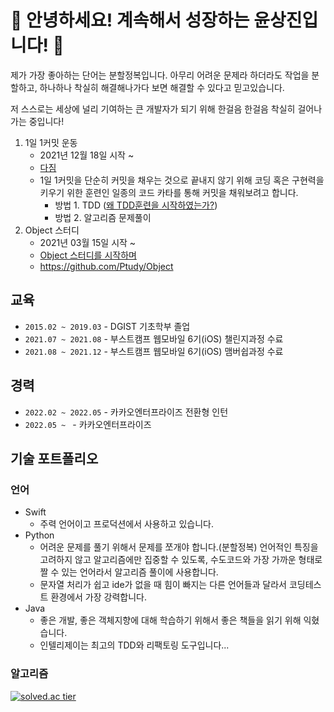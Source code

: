 <!--
**alibreo3754/alibreo3754** is a ✨ _special_ ✨ repository because its `README.md` (this file) appears on your GitHub profile.

Here are some ideas to get you started:

- 🔭 I’m currently working on ...
- 🌱 I’m currently learning ...
- 👯 I’m looking to collaborate on ...
- 🤔 I’m looking for help with ...
- 💬 Ask me about ...
- 📫 How to reach me: ...
- 😄 Pronouns: ...
- ⚡ Fun fact: ...
-->

# 👋 안녕하세요! 계속해서 성장하는 윤상진입니다! 👋 
제가 가장 좋아하는 단어는 분할정복입니다. 아무리 어려운 문제라 하더라도 작업을 분할하고, 하나하나 착실히 해결해나가다 보면 해결할 수 있다고 믿고있습니다.

저 스스로는 세상에 널리 기여하는 큰 개발자가 되기 위해 한걸음 한걸음 착실히 걸어나가는 중입니다!

1. 1일 1커밋 운동
    - 2021년 12월 18일 시작 ~
    - [다짐](https://albi-tech.tistory.com/51)
    - 1일 1커밋을 단순히 커밋을 채우는 것으로 끝내지 않기 위해 코딩 혹은 구현력을 키우기 위한 훈련인 일종의 코드 카타를 통해 커밋을 채워보려고 합니다.
        - 방법 1. TDD ([왜 TDD훈련을 시작하였는가?](https://albi-tech.tistory.com/88))
        - 방법 2. 알고리즘 문제풀이
2. Object 스터디
    - 2021년 03월 15일 시작 ~
    - [Object 스터디를 시작하며](https://albi-tech.tistory.com/89)
    - https://github.com/Ptudy/Object
    
## 교육
- `2015.02 ~ 2019.03` - DGIST 기초학부 졸업
- `2021.07 ~ 2021.08` - 부스트캠프 웹모바일 6기(iOS) 챌린지과정 수료
- `2021.08 ~ 2021.12` - 부스트캠프 웹모바일 6기(iOS) 맴버쉽과정 수료

## 경력
- `2022.02 ~ 2022.05` - 카카오엔터프라이즈 전환형 인턴
- `2022.05 ~ ` - 카카오엔터프라이즈
## 기술 포트폴리오

### 언어
- Swift
    - 주력 언어이고 프로덕션에서 사용하고 있습니다. 
- Python
    - 어려운 문제를 풀기 위해서 문제를 쪼개야 합니다.(분할정복) 언어적인 특징을 고려하지 않고 알고리즘에만 집중할 수 있도록, 수도코드와 가장 가까운 형태로 짤 수 있는 언어라서 알고리즘 풀이에 사용합니다.
    - 문자열 처리가 쉽고 ide가 없을 때 힘이 빠지는 다른 언어들과 달라서 코딩테스트 환경에서 가장 강력합니다.
- Java
    - 좋은 개발, 좋은 객체지향에 대해 학습하기 위해서 좋은 책들을 읽기 위해 익혔습니다.
    - 인텔리제이는 최고의 TDD와 리팩토링 도구입니다...
 
### 알고리즘
[![solved.ac tier](http://mazassumnida.wtf/api/v2/generate_badge?boj=albireo3754)](https://solved.ac/albireo3754)


